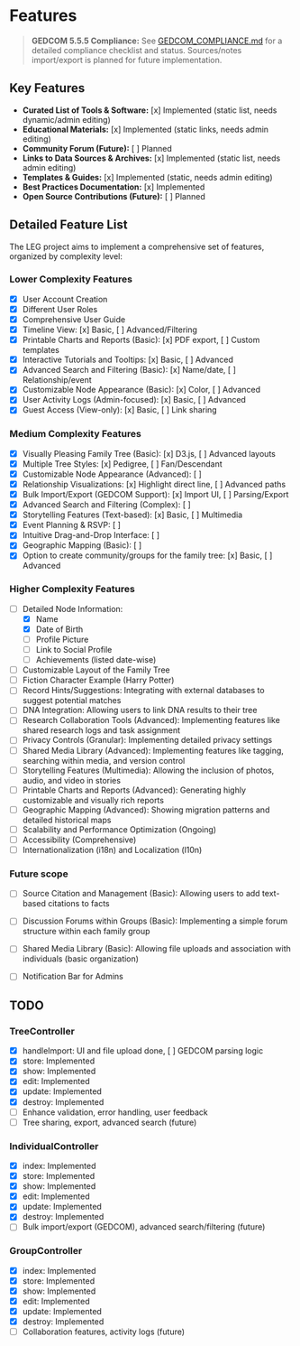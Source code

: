 # Features

> **GEDCOM 5.5.5 Compliance:** See [GEDCOM_COMPLIANCE.md](./GEDCOM_COMPLIANCE.md) for a detailed compliance checklist and status. Sources/notes import/export is planned for future implementation.

## Key Features

* **Curated List of Tools & Software:** [x] Implemented (static list, needs dynamic/admin editing)
* **Educational Materials:** [x] Implemented (static links, needs admin editing)
* **Community Forum (Future):** [ ] Planned
* **Links to Data Sources & Archives:** [x] Implemented (static list, needs admin editing)
* **Templates & Guides:** [x] Implemented (static, needs admin editing)
* **Best Practices Documentation:** [x] Implemented
* **Open Source Contributions (Future):** [ ] Planned

## Detailed Feature List

The LEG project aims to implement a comprehensive set of features, organized by complexity level:

### Lower Complexity Features
* [x] User Account Creation
* [x] Different User Roles
* [x] Comprehensive User Guide
* [x] Timeline View: [x] Basic, [ ] Advanced/Filtering
* [x] Printable Charts and Reports (Basic): [x] PDF export, [ ] Custom templates
* [x] Interactive Tutorials and Tooltips: [x] Basic, [ ] Advanced
* [x] Advanced Search and Filtering (Basic): [x] Name/date, [ ] Relationship/event
* [x] Customizable Node Appearance (Basic): [x] Color, [ ] Advanced
* [x] User Activity Logs (Admin-focused): [x] Basic, [ ] Advanced
* [x] Guest Access (View-only): [x] Basic, [ ] Link sharing

### Medium Complexity Features
* [x] Visually Pleasing Family Tree (Basic): [x] D3.js, [ ] Advanced layouts
* [x] Multiple Tree Styles: [x] Pedigree, [ ] Fan/Descendant
* [x] Customizable Node Appearance (Advanced): [ ]
* [x] Relationship Visualizations: [x] Highlight direct line, [ ] Advanced paths
* [x] Bulk Import/Export (GEDCOM Support): [x] Import UI, [ ] Parsing/Export
* [x] Advanced Search and Filtering (Complex): [ ]
* [x] Storytelling Features (Text-based): [x] Basic, [ ] Multimedia
* [x] Event Planning & RSVP: [ ]
* [x] Intuitive Drag-and-Drop Interface: [ ]
* [x] Geographic Mapping (Basic): [ ]
* [x] Option to create community/groups for the family tree: [x] Basic, [ ] Advanced

### Higher Complexity Features
* [ ] Detailed Node Information:
  * [x] Name
  * [x] Date of Birth
  * [ ] Profile Picture
  * [ ] Link to Social Profile
  * [ ] Achievements (listed date-wise)
* [ ] Customizable Layout of the Family Tree
* [ ] Fiction Character Example (Harry Potter)
* [ ] Record Hints/Suggestions: Integrating with external databases to suggest potential matches
* [ ] DNA Integration: Allowing users to link DNA results to their tree
* [ ] Research Collaboration Tools (Advanced): Implementing features like shared research logs and task assignment
* [ ] Privacy Controls (Granular): Implementing detailed privacy settings
* [ ] Shared Media Library (Advanced): Implementing features like tagging, searching within media, and version control
* [ ] Storytelling Features (Multimedia): Allowing the inclusion of photos, audio, and video in stories
* [ ] Printable Charts and Reports (Advanced): Generating highly customizable and visually rich reports
* [ ] Geographic Mapping (Advanced): Showing migration patterns and detailed historical maps
* [ ] Scalability and Performance Optimization (Ongoing)
* [ ] Accessibility (Comprehensive)
* [ ] Internationalization (i18n) and Localization (l10n)

### Future scope
* [ ] Source Citation and Management (Basic): Allowing users to add text-based citations to facts
* [ ] Discussion Forums within Groups (Basic): Implementing a simple forum structure within each family group
* [ ] Shared Media Library (Basic): Allowing file uploads and association with individuals (basic organization)
* [ ] Notification Bar for Admins


## TODO

### TreeController
- [x] handleImport: UI and file upload done, [ ] GEDCOM parsing logic
- [x] store: Implemented
- [x] show: Implemented
- [x] edit: Implemented
- [x] update: Implemented
- [x] destroy: Implemented
- [ ] Enhance validation, error handling, user feedback
- [ ] Tree sharing, export, advanced search (future)

### IndividualController
- [x] index: Implemented
- [x] store: Implemented
- [x] show: Implemented
- [x] edit: Implemented
- [x] update: Implemented
- [x] destroy: Implemented
- [ ] Bulk import/export (GEDCOM), advanced search/filtering (future)

### GroupController
- [x] index: Implemented
- [x] store: Implemented
- [x] show: Implemented
- [x] edit: Implemented
- [x] update: Implemented
- [x] destroy: Implemented
- [ ] Collaboration features, activity logs (future) 